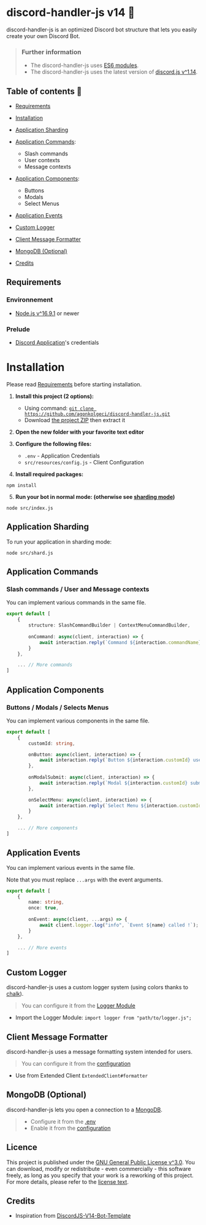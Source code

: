 # discord-handler-js v14 🤖
discord-handler-js is an optimized Discord bot structure that lets you easily create your own Discord Bot.

> ### Further information
> - The discord-handler-js uses [ES6 modules](https://www.google.com/search?q=ES6+modules).
> - The discord-handler-js uses the latest version of [discord.js v^1.14](https://github.com/discordjs/discord.js/releases). 

## Table of contents 📃

- [Requirements](#requirements)
- [Installation](#installation)


- [Application Sharding](#application-sharding)
- [Application Commands](#application-commands):
  - Slash commands
  - User contexts
  - Message contexts
- [Application Components](#application-components):
  - Buttons
  - Modals
  - Select Menus
- [Application Events](#application-events)


- [Custom Logger](#custom-logger)
- [Client Message Formatter](#client-message-formatter)
- [MongoDB (Optional)](#mongodb-optional)


- [Credits](#credits)

## Requirements

### Environnement
- [Node.js v^16.9.1](https://nodejs.org/) or newer

### Prelude
- [Discord Application](https://discord.com/developers/docs/getting-started)'s credentials

# Installation
Please read [Requirements](#requirements) before starting installation.

1. **Install this project (2 options):**
   - Using command: [`git clone https://github.com/agonkolgeci/discord-handler-js.git`](https://git-scm.com/downloads)
   - Download [the project ZIP](https://github.com/agonkolgeci/discord-handler-js/archive/refs/heads/master.zip) then extract it


2. **Open the new folder with your favorite text editor**


3. **Configure the following files:**
   - `.env` - Application Credentials
   - `src/resources/config.js` - Client Configuration


4. **Install required packages:**
```shell
npm install
```

5. **Run your bot in normal mode: (otherwise see [sharding mode](#application-sharding))**
```shell
node src/index.js
```

## Application Sharding

To run your application in sharding mode:
```shell
node src/shard.js
```

## Application Commands

### Slash commands / User and Message contexts
You can implement various commands in the same file.

```ts
export default [
    {
        structure: SlashCommandBuilder | ContextMenuCommandBuilder,
      
        onCommand: async(client, interaction) => {
            await interaction.reply(`Command ${interaction.commandName} used by ${interaction.user} !`);
        }
    },

    ... // More commands
]
```

## Application Components

### Buttons / Modals / Selects Menus
You can implement various components in the same file.

```ts
export default [
    {
        customId: string,

        onButton: async(client, interaction) => {
            await interaction.reply(`Button ${interaction.customId} used by ${interaction.user} !`);
        },
      
        onModalSubmit: async(client, interaction) => {
            await interaction.reply(`Modal ${interaction.customId} submited by ${interaction.user} !`);
        },

        onSelectMenu: async(client, interaction) => {
            await interaction.reply(`Select Menu ${interaction.customId} used by ${interaction.user} !`);
        }
    },

    ... // More components
]
```

## Application Events
You can implement various events in the same file.

Note that you must replace `...args` with the event arguments.

```ts
export default [
    {
        name: string,
        once: true,
      
        onEvent: async(client, ...args) => {
            await client.logger.log("info", `Event ${name} called !`);
        }
    },

    ... // More events
]
```

## Custom Logger
discord-handler-js uses a custom logger system (using colors thanks to [chalk](https://www.npmjs.com/package/chalk)).

> You can configure it from the [Logger Module](src/utils/Logger.js)

- Import the Logger Module: `import logger from "path/to/logger.js";`

## Client Message Formatter
discord-handler-js uses a message formatting system intended for users.

> You can configure it from the [configuration](src/resources/config.js)

- Use from Extended Client `ExtendedClient#formatter`

## MongoDB (Optional)
discord-handler-js lets you open a connection to a [MongoDB](https://www.mongodb.com/fr-fr).

> - Configure it from the [.env](.env)
> - Enable it from the [configuration](src/resources/config.js)

## Licence
This project is published under the [GNU General Public License v^3.0](LICENSE). You can download, modify or redistribute - even commercially - this software freely, as long as you specify that your work is a reworking of this project. For more details, please refer to the [license text](LICENSE).

## Credits
- Inspiration from [DiscordJS-V14-Bot-Template](https://github.com/TFAGaming/DiscordJS-V14-Bot-Template)